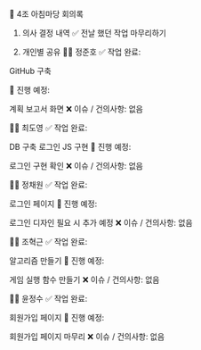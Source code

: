 📌 4조 아침마당 회의록
1. 의사 결정 내역
✅ 전날 했던 작업 마무리하기

2. 개인별 공유
👨‍💻 정준호
✅ 작업 완료:

GitHub 구축

🚀 진행 예정:

계획 보고서 화면
❌ 이슈 / 건의사항: 없음

👨‍💻 최도영
✅ 작업 완료:

DB 구축
로그인 JS 구현
🚀 진행 예정:

로그인 구현 확인
❌ 이슈 / 건의사항: 없음

👩‍💻 정채원
✅ 작업 완료:

로그인 페이지
🚀 진행 예정:

로그인 디자인 필요 시 추가 예정
❌ 이슈 / 건의사항: 없음

👨‍💻 조혁근
✅ 작업 완료:

알고리즘 만들기
🚀 진행 예정:

게임 실행 함수 만들기
❌ 이슈 / 건의사항: 없음

👨‍💻 윤정수
✅ 작업 완료:

회원가입 페이지
🚀 진행 예정:

회원가입 페이지 마무리
❌ 이슈 / 건의사항: 없음
